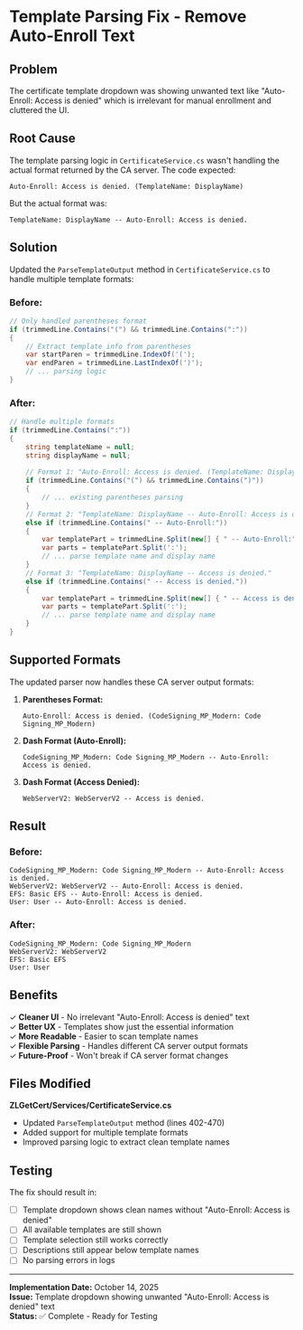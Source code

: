 # Template Parsing Fix - Remove Auto-Enroll Text

## Problem
The certificate template dropdown was showing unwanted text like "Auto-Enroll: Access is denied" which is irrelevant for manual enrollment and cluttered the UI.

## Root Cause
The template parsing logic in `CertificateService.cs` wasn't handling the actual format returned by the CA server. The code expected:

```
Auto-Enroll: Access is denied. (TemplateName: DisplayName)
```

But the actual format was:

```
TemplateName: DisplayName -- Auto-Enroll: Access is denied.
```

## Solution
Updated the `ParseTemplateOutput` method in `CertificateService.cs` to handle multiple template formats:

### Before:
```csharp
// Only handled parentheses format
if (trimmedLine.Contains("(") && trimmedLine.Contains(":"))
{
    // Extract template info from parentheses
    var startParen = trimmedLine.IndexOf('(');
    var endParen = trimmedLine.LastIndexOf(')');
    // ... parsing logic
}
```

### After:
```csharp
// Handle multiple formats
if (trimmedLine.Contains(":"))
{
    string templateName = null;
    string displayName = null;
    
    // Format 1: "Auto-Enroll: Access is denied. (TemplateName: DisplayName)"
    if (trimmedLine.Contains("(") && trimmedLine.Contains(")"))
    {
        // ... existing parentheses parsing
    }
    // Format 2: "TemplateName: DisplayName -- Auto-Enroll: Access is denied."
    else if (trimmedLine.Contains(" -- Auto-Enroll:"))
    {
        var templatePart = trimmedLine.Split(new[] { " -- Auto-Enroll:" }, StringSplitOptions.None)[0];
        var parts = templatePart.Split(':');
        // ... parse template name and display name
    }
    // Format 3: "TemplateName: DisplayName -- Access is denied."
    else if (trimmedLine.Contains(" -- Access is denied."))
    {
        var templatePart = trimmedLine.Split(new[] { " -- Access is denied." }, StringSplitOptions.None)[0];
        var parts = templatePart.Split(':');
        // ... parse template name and display name
    }
}
```

## Supported Formats

The updated parser now handles these CA server output formats:

1. **Parentheses Format:**
   ```
   Auto-Enroll: Access is denied. (CodeSigning_MP_Modern: Code Signing_MP_Modern)
   ```

2. **Dash Format (Auto-Enroll):**
   ```
   CodeSigning_MP_Modern: Code Signing_MP_Modern -- Auto-Enroll: Access is denied.
   ```

3. **Dash Format (Access Denied):**
   ```
   WebServerV2: WebServerV2 -- Access is denied.
   ```

## Result

### Before:
```
CodeSigning_MP_Modern: Code Signing_MP_Modern -- Auto-Enroll: Access is denied.
WebServerV2: WebServerV2 -- Auto-Enroll: Access is denied.
EFS: Basic EFS -- Auto-Enroll: Access is denied.
User: User -- Auto-Enroll: Access is denied.
```

### After:
```
CodeSigning_MP_Modern: Code Signing_MP_Modern
WebServerV2: WebServerV2
EFS: Basic EFS
User: User
```

## Benefits

✓ **Cleaner UI** - No irrelevant "Auto-Enroll: Access is denied" text  
✓ **Better UX** - Templates show just the essential information  
✓ **More Readable** - Easier to scan template names  
✓ **Flexible Parsing** - Handles different CA server output formats  
✓ **Future-Proof** - Won't break if CA server format changes  

## Files Modified

**ZLGetCert/Services/CertificateService.cs**
- Updated `ParseTemplateOutput` method (lines 402-470)
- Added support for multiple template formats
- Improved parsing logic to extract clean template names

## Testing

The fix should result in:
- [ ] Template dropdown shows clean names without "Auto-Enroll: Access is denied"
- [ ] All available templates are still shown
- [ ] Template selection still works correctly
- [ ] Descriptions still appear below template names
- [ ] No parsing errors in logs

---

**Implementation Date:** October 14, 2025  
**Issue:** Template dropdown showing unwanted "Auto-Enroll: Access is denied" text  
**Status:** ✅ Complete - Ready for Testing
